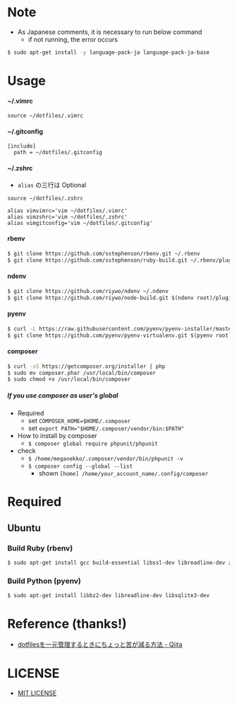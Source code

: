 # Note
- As Japanese comments, it is necessary to run below command
    - if not running, the error occurs

```bash
$ sudo apt-get install -y language-pack-ja language-pack-ja-base
```

# Usage

#### ~/.vimrc
```.vimrc
source ~/dotfiles/.vimrc
```

#### ~/.gitconfig
```.gitconfig
[include]
  path = ~/dotfiles/.gitconfig
```

#### ~/.zshrc
- `alias` の三行は Optional

```.zshrc
source ~/dotfiles/.zshrc

alias vimvimrc='vim ~/dotfiles/.vimrc'
alias vimzshrc='vim ~/dotfiles/.zshrc'
alias vimgitconfig='vim ~/dotfiles/.gitconfig'
```

#### rbenv

```bash
$ git clone https://github.com/sstephenson/rbenv.git ~/.rbenv
$ git clone https://github.com/sstephenson/ruby-build.git ~/.rbenv/plugins/ruby-build
```

#### ndenv

```bash
$ git clone https://github.com/riywo/ndenv ~/.ndenv
$ git clone https://github.com/riywo/node-build.git $(ndenv root)/plugins/node-build
```

#### pyenv

```bash
$ curl -L https://raw.githubusercontent.com/pyenv/pyenv-installer/master/bin/pyenv-installer | bash
$ git clone https://github.com/pyenv/pyenv-virtualenv.git $(pyenv root)/plugins/pyenv-virtualenv
```

#### composer

```bash
$ curl -sS https://getcomposer.org/installer | php
$ sudo mv composer.phar /usr/local/bin/composer
$ sudo chmod +x /usr/local/bin/composer
```

##### If you use composer as user's global
- Required
    - set `COMPOSER_HOME=$HOME/.composer`
    - set `export PATH="$HOME/.composer/vendor/bin:$PATH"`
- How to install by composer
    - `$ composer global require phpunit/phpunit`
- check
    - `$ /home/meganekko/.composer/vendor/bin/phpunit -v`
    - `$ composer config --global --list`
        - shown `[home] /home/your_account_name/.config/composer`

# Required

## Ubuntu

### Build Ruby (rbenv)

```bash
$ sudo apt-get install gcc build-essential libssl-dev libreadline-dev zlib1g-dev
```

### Build Python (pyenv)

```bash
$ sudo apt-get install libbz2-dev libreadline-dev libsqlite3-dev
```

# Reference (thanks!)
- [dotfilesを一元管理するときにちょっと苦が減る方法 \- Qiita](https://qiita.com/syguer/items/334716c8ee6e5ad93f56)

# LICENSE
- [MIT LICENSE](/LICENSE)

